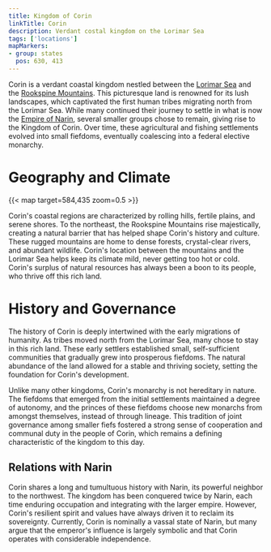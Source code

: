 ```yaml
---
title: Kingdom of Corin
linkTitle: Corin
description: Verdant costal kingdom on the Lorimar Sea
tags: ['locations']
mapMarkers:
- group: states
  pos: 630, 413
---
```


Corin is a verdant coastal kingdom nestled between the [Lorimar
Sea](/pages/Lorimar-Sea) and the [Rookspine
Mountains](/pages/Rookspine-Mountains). This picturesque land is renowned for
its lush landscapes, which captivated the first human tribes migrating north
from the Lorimar Sea. While many continued their journey to settle in what is
now the [Empire of Narin](/pages/Narin), several smaller groups chose to remain,
giving rise to the Kingdom of Corin. Over time, these agricultural and fishing
settlements evolved into small fiefdoms, eventually coalescing into a federal
elective monarchy.

# Geography and Climate

{{< map target=584,435 zoom=0.5 >}}

Corin's coastal regions are characterized by rolling hills, fertile plains, and
serene shores. To the northeast, the Rookspine Mountains rise majestically,
creating a natural barrier that has helped shape Corin's history and culture.
These rugged mountains are home to dense forests, crystal-clear rivers, and
abundant wildlife. Corin's location between the mountains and the Lorimar Sea helps
keep its climate mild, never getting too hot or cold. Corin's surplus of natural
resources has always been a boon to its people, who thrive off this rich land.

# History and Governance

The history of Corin is deeply intertwined with the early migrations of
humanity. As tribes moved north from the Lorimar Sea, many chose to stay in this
rich land. These early settlers established small, self-sufficient communities
that gradually grew into prosperous fiefdoms. The natural abundance of the land
allowed for a stable and thriving society, setting the foundation for Corin's
development.

Unlike many other kingdoms, Corin's monarchy is not hereditary in nature.  The
fiefdoms that emerged from the initial settlements maintained a degree of
autonomy, and the princes of these fiefdoms choose new monarchs from amongst
themselves, instead of through lineage.  This tradition of joint governance
among smaller fiefs fostered a strong sense of cooperation and communal duty in
the people of Corin, which remains a defining characteristic of the kingdom to
this day.

## Relations with Narin

Corin shares a long and tumultuous history with Narin, its powerful neighbor to
the northwest. The kingdom has been conquered twice by Narin, each time enduring
occupation and integrating with the larger empire. However, Corin's resilient
spirit and values have always driven it to reclaim its sovereignty. Currently,
Corin is nominally a vassal state of Narin, but many argue that the emperor's
influence is largely symbolic and that Corin operates with considerable
independence.